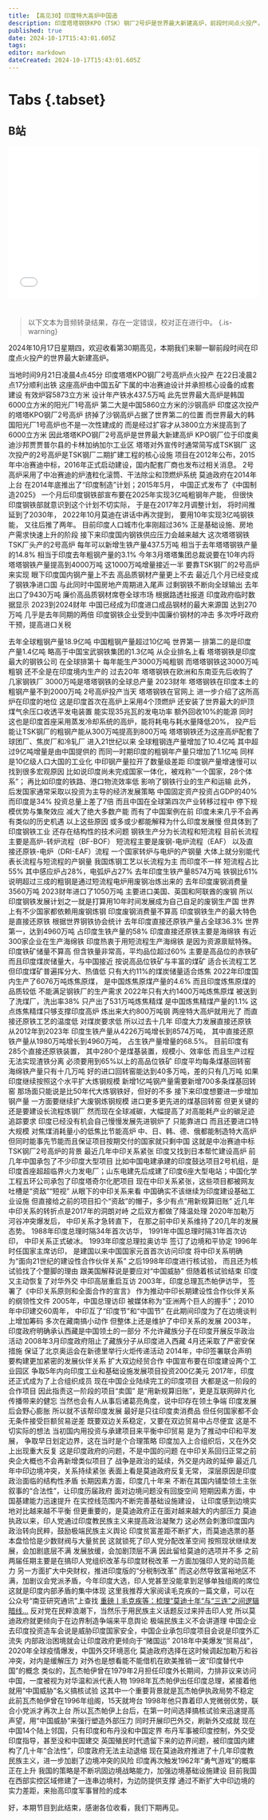 ```yaml
---
title: 【高见30】印度特大高炉中国造
description: 印度塔塔钢铁KPO（TSK）钢厂2号炉是世界最大新建高炉，前段时间点火投产。该高炉又中冶赛迪设计并承担核心设备成套建设。印度由于特殊的资源禀赋条件，炼钢以短流程为主，接下来想要继续扩大钢产量，必须引进节能特大高炉。这个项目被国内网友吐槽是“资敌”，但项目启动时，中印关系与现在不同。
published: true
date: 2024-10-17T15:43:01.605Z
tags: 
editor: markdown
dateCreated: 2024-10-17T15:43:01.605Z
---
```


# Tabs {.tabset}

## B站

<div style="position: relative; padding: 30% 45%;">
<iframe style="position: absolute; width: 100%; height: 100%; left: 0; top: 0;" src="//player.bilibili.com/player.html?&bvid=BV1HSmLYrEZo&page=1&as_wide=1&high_quality=1&danmaku=1&autoplay=0" scrolling="no" border="0" frameborder="no" framespacing="0" allowfullscreen="true"></iframe>
</div>


#

> 以下文本为音频转录结果，存在一定错误，校对正在进行中。
{.is-warning}

2024年10月17日星期四，欢迎收看第30期高见，本期我们来聊一聊前段时间在印度点火投产的世界最大新建高炉。

当地时间9月21日凌晨4点45分
印度塔塔KPO钢厂2号高炉点火投产
在22日凌晨2点17分顺利出铁
这座高炉由中国五矿下属的中冶赛迪设计并承担核心设备的成套建设
有效炉容5873立方米
设计年产铁水437.5万吨
此先世界最大高炉是韩国6000立方米的阳光厂1号高炉
第二大是中国5860立方米的沙钢高炉
印度这次投产的塔塔KPO钢厂2号高炉
挤掉了沙钢高炉占据了世界第二的位置
而世界最大的韩国阳光厂1号高炉也不是一次性建成的
而是经过扩容才从3800立方米提高到了6000立方米
因此塔塔KPO钢厂2号高炉是世界最大新建高炉
KPO钢厂位于印度奥迪沙邦贾贾普尔县的卡林加纳加尔工业区
塔塔对外宣传时通常简写成TSK钢厂
这次投产的2号高炉是TSK钢厂二期扩建工程的核心设施
项目在2012年公布，2015年中冶赛迪中标，2016年正式启动建设，国内配套厂商也发布过相关消息。
2号高炉采用了中冶赛迪的炉渣粒化滚筒、干法除尘和顶燃炉系统
莫迪政府在2014年上台
在2014年底推出了“印度制造”计划；2015年5月，
中国正式发布了《中国制造2025》
一个月后印度钢铁部宣布要在2025年实现3亿吨粗钢年产能，
但很快印度钢铁部就意识到这个计划不切实际，
于是在2017年2月调整计划，
将时间推延到了2030年，
2022年10月莫迪在讲话中再次提到，
要用10年实现3亿吨钢铁能，
又往后推了两年。
目前印度人口城市化率刚超过36%
正是基础设施、房地产需求快速上升的阶段
接下来印度国内钢铁供应压力会越来越大
这次塔塔钢铁TSK厂头产的2号高炉
每年可以新增生铁产量437.5万吨
相当于去年塔塔钢铁产量的14.8%
相当于印度去年粗钢产量的3.1%
今年3月塔塔集团总裁说要在10年内将塔塔钢铁产量提高到4000万吨
这1000万吨增量接近一半
要靠TSK钢厂的2号高炉来实现
眼下印度国内钢产量上不去
高品质钢材产量更上不去
最近几个月已经变成了钢铁净进口国
与此同时中国房地产周期进入尾声
过剩钢铁不断向全球输出
去年出口了9430万吨
廉价高品质钢材席卷全球市场
根据路透社报道
印度政府临时数据显示
2023到2024财年
中国已经成为印度进口成品钢材的最大来源国
达到270万吨
几乎是去年同期的两倍
印度钢铁企业受到中国廉价钢材的冲击
多次呼吁政府干预，提高进口关税

去年全球粗钢产量18.9亿吨
中国粗钢产量超过10亿吨
世界第一
排第二的是印度
产量1.4亿吨
略高于中国宝武钢铁集团的1.3亿吨
从企业排名上看
塔塔钢铁是印度最大的钢铁公司
在全球排第十
每年能生产3000万吨粗钢
而塔塔钢铁这3000万吨粗钢
还不全是在印度境内生产的
过去20年
塔塔钢铁在欧洲和东南亚先后收购了几家钢铁厂
3000万吨是塔塔钢铁的全球总产量
2023财年
塔塔钢铁在印度本土的粗钢产量不到2000万吨
2号高炉投产当天
塔塔钢铁在官网上
进一步介绍了这所高炉在印度的地位
这是印度首次在高炉上采用4个顶燃炉
还安装了世界最大的炉顶煤气余压口收透平发电装置
能实现35兆瓦的发电功率
额外回收10%的能源
同时这也是印度首座采用蒸发冷却系统的高炉，能将耗电与耗水量降低20%，
投产后能让TSK钢厂的粗钢产能从300万吨提高到800万吨
塔塔钢铁还为这座高炉配套了球团厂、焦炭厂和冷轧厂
进入21世纪以来
全球粗钢连产量增加了10.4亿吨
其中超过9亿吨增量是由中国提供的
而同一时期印度的粗钢年产量只增加了1.1亿吨
同样是10亿级人口大国的工业化
中印钢产量拉开了数量级差距
印度钢产量增速慢可以找到很多宏观原因
比如说印度尚未完成国家一体化，被戏称“一个国家，28个体系”；
再比如印度的铁路、港口物流效率低
影响了钢铁行业的生产和运输
此外，后发国家通常采取以投资为主导的经济发展策略
中国固定资产投资占GDP的40%
而印度是34%
投资总量上差了7倍
而且中国在全球第四次产业转移过程中
停下规模优势与集聚效应
减大了绝大多数产能
而有了中国案例在前
印度未来几乎不会再有类似的历史机遇
以上这些原因
或多或少都能解释为什么印度发展慢
但具体到了印度钢铁工业
还存在结构性的技术问题
钢铁生产分为长流程和短流程
目前长流程主要是高炉-转炉流程（BF-BOF）
短流程主要是废钢-电炉流程（EAF）
以及直接还原铁-电炉（DRI-EAF）流程
一个国家转炉与电炉的产钢量
大体上就分别能代表长流程与短流程的产钢量
我国炼钢工艺以长流程为主
而印度不一样
短流程占比55%
其中感应炉占28%，电弧炉占27%
去年印度生铁产量8574万吨
铁钢比61%
说明超过三成的粗钢是通过短流程电炉用废钢冶炼出来的
去年印度废钢消费量3560万吨
2023财年进口了1050万吨
主要进口美国、英国和阿联酋的废钢
所以印度钢铁发展计划之一就是打算用10年时间发展成为自己自足的废钢生产国
世界上有不少国家都依赖用废钢炼钢
印度废钢消费量不算高
印度钢铁生产的最大特色是直接还原铁
根据世界钢铁协会统计
去年印度直接还原铁产量占全球36.3%
世界第一，达到4960万吨
占印度生铁产量的58%
印度直接还原铁主要是海绵铁
有近300家企业在生产海绵铁
印度热衷于用短流程生产海绵铁
是因为资源禀赋特殊。印度铁矿储量不算高
但含铁量非常高，平均品位超过60%
主要是高品位的赤铁矿
而且印度煤炭储量大，与中国接近
按说高品位铁矿与丰富的煤矿
适合长流程工艺
但印度煤矿普遍挥分大、热值低
只有大约11%的煤炭储量适合炼焦
2022年印度国内生产了6076万吨炼焦原煤，
是中国炼焦原煤产量的4.6%
而且印度炼焦原煤的品质较低
不能满足钢铁厂的生产需求
2022年只有大约1400万吨炼焦原煤
被送到了洗煤厂，洗出率38%
只产出了531万吨炼焦精煤
是中国炼焦精煤产量的1.1%
这点炼焦精煤只够支撑印度高炉
炼出来大约800万吨钢
两座特大高炉就用光了
而直接还原铁工艺的温度低
对煤炭要求低
所以过去十几年
印度大力发展直接还原铁
从2012年到2023年
印度生铁产量从4226万吨增长到8574万吨，
其中直接还原铁产量从1980万吨增长到4960万吨，
占生铁产量增量的68.5%。
目前印度有285个直接还原铁装置，
其中280个是煤基装置，规模小、效率低
而且生产过程无法实现渣铁分离
必须要用到65%以上的高品位铁矿
印度平均每条煤基回转窑
海绵铁产量只有十几万吨
好的进口回转窑能达到40多万吨，差的只有几万吨
如果印度继续按照这个水平扩大炼钢规模
新增1亿吨钢产量需要新增700多条煤基回转窑
那场面只能说是比50年代大炼钢铁好，但好的不多
接下来印度想要进一步增加钢产量
一方面要继续扩大废钢炼钢规模
进口更多更先进的煤基回转窑
但更关键的还是要建设长流程炼钢厂
然而现在全球减碳，大幅提高了对高能耗产业的碳足迹追踪要求
印度已经没有机会自己慢慢发展先进钢炉了
只能靠进口
而且还要进口特大规模
对焦煤消耗量小的低焦比节能高炉
中、日、韩、德、俄都能制造特大高炉
但同时能事先节能而且保证项目按期交付的国家就只剩中国
这就是中冶赛迪中标TSK钢厂2号高炉的背景
最近几年中印关系紧张
印度又找到日本帮忙建设高炉
前几年中国承包了不少印度大型项目
比如中国电建承建的印度鼓达项目2号机组，是印度首座超超临界火力发电厂；山东电建先后成建了印度6座大型电站；中国化学工程五环公司承包了印度塔奇尔化肥项目
现在中印关系紧张，这些项目都被网友吐槽是“资敌”“短视”
从眼下的中印关系来看
中国确实不该继续为印度建设基础工业设施
但直接给之前的项目扣个“资敌”的帽子，多少有点“用新规算旧账”
近几年中印关系的转折点是2017年的洞朗对峙
之后双方都做了降温处理
2020年加勒万河谷冲突爆发后，
中印关系才急转直下，
在那之前中印关系维持了20几年的发展态势。
1988年印度总理时隔34年首次访华，
1991年中国总理时隔31年首次访印，
中印关系正式破冰。
1993年印度总理拉奥访华
签订了边境和平协定
1996年时任国家主席访印，
是建国以来中国国家元首首次访问印度
将中印关系明确为“面向21世纪的建设性合作伙伴关系”
之后1998年印度进行核试验，
而且还为核试验找了个蹩脚的理由
跟美国解释说是要应对“中国威胁”
但随着核试验结束
印度又主动恢复了对华外交
中印高层重启互访
2003年，印度总理瓦杰帕伊访华，
签署了《中印关系原则和全面合作的宣言》
作为推动中印长期建设性合作伙伴关系的纲领性文件
2005年，中国总理访印
被媒体称为“亚洲两个巨人的握手”；2010年中印建交60周年，
中印互了“印度节”和“中国节”
在此期间印度为了在边境谈判上增加筹码
多次在藏南搞小动作
但整体上还是维护了中印关系的发展
2003年，印度政府明确承认西藏是中国领土的一部分
不允许藏族分子在印度开展反华政治活动
2008年3月印度政府阻止了藏族分子从印度进入西藏
4月还采取了严密安保措施
保证了北京奥运会在新德里举行火炬传递活动
2014年，中印签署联合声明
要构建更加紧密的发展伙伴关系
扩大双边经贸合作
中国宣布要在印度建设两个工业园区
争取5年内向印度工业和基础设施发展项目投资200亿美元
2017年，印度还正式成为了上合组织成员
现在中国企业陆续完工的印度项目
大都是这一阶段的合作项目
因此指责这一阶段的项目“卖国”
是“用新规算旧账”，更是互联网碎片化传播带来的健忘
当然也会有人从事后诸葛亮角度，说中印存在领土争端
印度发展后会野心膨胀
所以就不该帮印度发展
最好是只往印度卖消费品
但任何国家都不会无条件接受巨额贸易逆差
既要双边关系稳定，又要在双边贸易中占尽便宜
这是不切实际的想法
当初国内用投资与承建项目来平衡中印贸易
是为了推动中印和平发展，
争取早日划定边界，这在当时是个合理策略
印度加入上合组织后，又在外交上出现重大反复
这是印度政府的问题，不是中国的问题
在中印关系回归正常之前
央企大概也不会再新增类似项目了
战争是政治的延续，外交是内政的延伸
最近几年中印边境冲突，关系持续紧张
表面上看是莫迪政府反复无常，
深层原因是印度政治面临的结构性矛盾
长期因素方面，印度几十年来
不断在其国内铺垫领土主张叙事的“合法性”，让印度历届政府
面对边境问题没有回旋空间
短期因素方面，中国基建能力迅速提升
在实控线范围内不断完善基础设施建设，
让印度感到边境实地对比越来越不平衡
但更重要的，是莫迪政府正在面对越来越大的内部压力
莫迪执政以来，印人党通过印度教民族主义来提高政治凝聚力
这必然会刺激印度国内政治转向民粹，鼓励极端民族主义舆论
印度贫富差距不断扩大，而莫迪选票的基本盘恰恰是少数财阀与大量贫民
这就锁死了印人党分配改革空间
按照现状继续发展，会加剧底层不满
发展放缓，会加剧顶层不满
因此留给莫迪的选项并不多
之前两届任期主要是在搞印人党组织改革与印度财税改革
一方面加强印人党的动员能力
另一方面扩大中央财权，推进印度版的“分税制改革”
而这必然导致富裕地区不满，加剧议会党派矛盾，今年印度大选，印人党甚至没能拿到足够单独组阁的席位
这就是印度内部矛盾的集中体现
这里我推荐大家阅读毛克疾的一篇文章，可以在公众号“南亚研究通讯”上查找
[重磅丨毛克疾等：梳理“莫迪十年“与“三连”之间逻辑暗线...](https://mp.weixin.qq.com/s/Jx4QKquaFVbmYnXJVZezdQ)
反对党在民粹浪潮下，当然乐于用民族主义话题反过来抨击印人党
所以莫迪政府就更倾向于在边界制造争端来平息舆论
极端民族主义不会讲道理
中国企业去印度投资造车会说是威胁印度国家安全，中国企业承包印度项目会说是印度外汇流失
内部政治困境就会让印度政府更倾向于“赌国运”
2018年中美爆发“贸易战”，2020年全球疫情爆发，中国外交环境恶化
莫迪政府选择在这时候调起加勒万和谷冲突，对内是缓解压力
对外也是想看能不能借机在欧美推销一波“印度替代中国”的概念
类似的，瓦杰帕伊曾在1979年2月担任印度外长期间，力排非议来访问中国，一度被视为对华温和派代表人物
1998年瓦杰帕伊出任印度总理，紧接着他就用“中国威胁”名义搞核试验
这其中一个重要背景就是瓦杰帕伊执政局势不稳定
此前瓦杰帕伊曾在1996年组阁，15天就垮台
1998年他只靠着印人党微弱优势，联合小党派才再次上台
所以瓦杰帕伊上台后，在第一时间选择搞核试验来迅速提高声望，用“中国威胁”来强行塑造外部压力
同时开展印巴外交，刷新外交成就
现在中国14个陆上邻国，只有印度和布丹没和中国定界
布丹军事被印度控制，外交受印度指导，甚至没和中国建交
英国殖民时代遗留下来的边界问题，被印度国内建构了几十年“合法性”，印度政府无法主动退缩
现在莫迪政府推进了十几年印度教民族主义，进一步加剧了边境冲突的风险
印度再次触发1962年“勇气游戏”的概率正在上升
我国的策略是不断巩固边境战略能力，加强边境基础设施建设
目前我国在西部实控区域修建了一连串边境村，为边防提供支撑
通过不断扩大中印边境的实力差距，来抬高印度军事冒险的成本

好，本期节目到此结束，感谢各位收看，我们下期再见。

